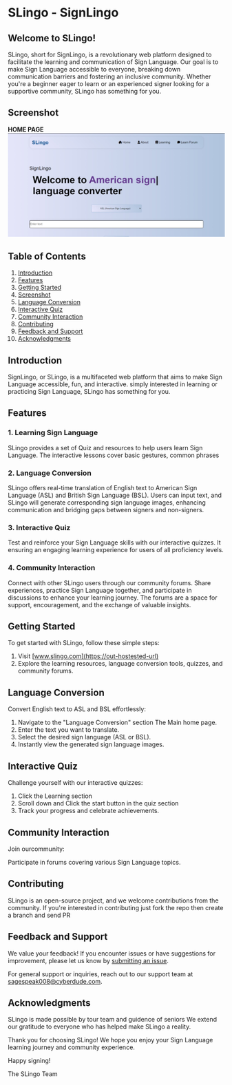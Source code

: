 # SLingo - SignLingo

## Welcome to SLingo!

SLingo, short for SignLingo, is a revolutionary web platform designed to facilitate the learning and communication of Sign Language. Our goal is to make Sign Language accessible to everyone, breaking down communication barriers and fostering an inclusive community. Whether you're a beginner eager to learn or an experienced signer looking for a supportive community, SLingo has something for you.

## Screenshot

**HOME PAGE**
![Screenshot](./images/home%20banner.jpg)


## Table of Contents

1. [Introduction](#introduction)
2. [Features](#features)
3. [Getting Started](#getting-started)
4. [Screenshot](#screenshot)
5. [Language Conversion](#language-conversion)
6. [Interactive Quiz](#interactive-quiz)
7. [Community Interaction](#community-interaction)
8. [Contributing](#contributing)
9. [Feedback and Support](#feedback-and-support)
10. [Acknowledgments](#acknowledgments)

## Introduction

SignLingo, or SLingo, is a multifaceted web platform that aims to make Sign Language accessible, fun, and interactive. simply interested in learning or practicing Sign Language, SLingo has something for you.

## Features

### 1. **Learning Sign Language**

SLingo provides a  set of Quiz and resources to help users learn Sign Language. The interactive lessons cover basic gestures, common phrases

### 2. **Language Conversion**

SLingo offers real-time translation of English text to American Sign Language (ASL) and British Sign Language (BSL). Users can input text, and SLingo will generate corresponding sign language images, enhancing communication and bridging gaps between signers and non-signers.

### 3. **Interactive Quiz**

Test and reinforce your Sign Language skills with our interactive quizzes. It ensuring an engaging learning experience for users of all proficiency levels.

### 4. **Community Interaction**

Connect with other SLingo users through our community forums. Share experiences, practice Sign Language together, and participate in discussions to enhance your learning journey. The forums are a space for support, encouragement, and the exchange of valuable insights.

## Getting Started

To get started with SLingo, follow these simple steps:

1. Visit [www.slingo.com](https://out-hostested-url)
2. Explore the learning resources, language conversion tools, quizzes, and community forums.


## Language Conversion

Convert English text to ASL and BSL effortlessly:

1. Navigate to the "Language Conversion" section The Main home page.
2. Enter the text you want to translate.
3. Select the desired sign language (ASL or BSL).
4. Instantly view the generated sign language images.

## Interactive Quiz

Challenge yourself with our interactive quizzes:

1. Click the Learning section 
2. Scroll down and Click the start button in the quiz section
3. Track your progress and celebrate achievements.

## Community Interaction

Join ourcommunity:

Participate in forums covering various Sign Language topics. 


## Contributing

SLingo is an open-source project, and we welcome contributions from the community. If you're interested in contributing just fork the repo then create a branch and send PR

## Feedback and Support

We value your feedback! If you encounter issues or have suggestions for improvement, please let us know by [submitting an issue](https://github.com/slingo/slingo/issues).

For general support or inquiries, reach out to our support team at sagespeak008@cyberdude.com.

## Acknowledgments

SLingo is made possible by tour team and guidence of seniors We extend our gratitude to everyone who has helped make SLingo a reality.

Thank you for choosing SLingo! We hope you enjoy your Sign Language learning journey and community experience.

Happy signing!

The SLingo Team